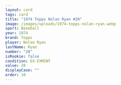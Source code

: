 ```yaml
---
layout: card
tags: card
title: "1974 Topps Nolan Ryan #20"
image: /images/uploads/1974-topps-nolan-ryan.webp
sport: Baseball
year: 1974
brand: Topps
player: Nolan Ryan
lastName: Ryan
number: "20"
isRookie: false
condition: EX-EXMINT
value: 28
displayCase: ""
order: 10
---
```

